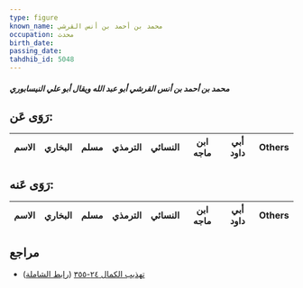 ```yaml
---
type: figure
known_name: محمد بن أحمد بن أنس القرشي
occupation: محدث
birth_date:
passing_date:
tahdhib_id: 5048
---
```

##### محمد بن أحمد بن أنس القرشي أبو عبد الله ويقال أبو علي النيسابوري

## رَوَى عَن:
| الاسم | البخاري | مسلم | الترمذي | النسائي | ابن ماجه | أبي داود | Others |
| ----- | ------- | ---- | ------- | ------- | -------- | -------- | ------ |
## رَوَى عَنه:
| الاسم | البخاري | مسلم | الترمذي | النسائي | ابن ماجه | أبي داود | Others |
| ----- | ------- | ---- | ------- | ------- | -------- | -------- | ------ |
## مراجع
- [تهذيب الكمال ٢٤-٣٥٥](obsidian://open?vault=Tahdhib-al-Kamal&file=Figures/٥٠٤٨-محمد%20بن%20أحمد%20بن%20أنس%20القرشي%20أبو%20عبد%20الله%20ويقال%20أبو%20علي%20النيسابوري) ([رابط الشاملة](https://shamela.ws/book/3722/12867))